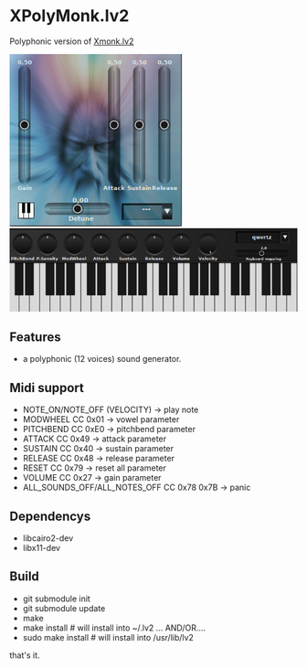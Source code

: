 # XPolyMonk.lv2

Polyphonic version of [Xmonk.lv2](https://github.com/brummer10/Xmonk.lv2)

![xmonk](https://github.com/brummer10/XPolyMonk.lv2/raw/master/xmonk.png)
![keyboard](https://github.com/brummer10/XPolyMonk.lv2/raw/master/keyboard.png)


## Features

- a polyphonic (12 voices) sound generator.


## Midi support

- NOTE_ON/NOTE_OFF (VELOCITY) -> play note
- MODWHEEL CC 0x01 -> vowel parameter
- PITCHBEND CC 0xE0 -> pitchbend parameter
- ATTACK CC 0x49 -> attack parameter
- SUSTAIN CC 0x40 -> sustain parameter
- RELEASE CC 0x48 -> release parameter
- RESET CC 0x79 -> reset all parameter
- VOLUME CC 0x27 -> gain parameter
- ALL_SOUNDS_OFF/ALL_NOTES_OFF CC 0x78 0x7B -> panic


## Dependencys

- libcairo2-dev
- libx11-dev


## Build
- git submodule init
- git submodule update
- make
- make install # will install into ~/.lv2 ... AND/OR....
- sudo make install # will install into /usr/lib/lv2

that's it.
